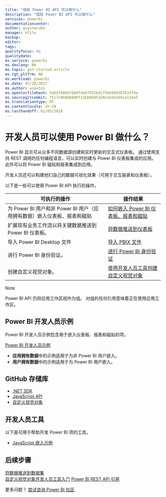 ```yaml
---
title: "借助 Power BI API 可以做什么"
description: "借助 Power BI API 可以做什么"
services: powerbi
documentationcenter: 
author: guyinacube
manager: kfile
backup: 
editor: 
tags: 
qualityfocus: no
qualitydate: 
ms.service: powerbi
ms.devlang: NA
ms.topic: get-started-article
ms.tgt_pltfrm: NA
ms.workload: powerbi
ms.date: 07/20/2017
ms.author: asaxton
ms.openlocfilehash: 5a6d760667608feb07932b9175b6949387b33f9a
ms.sourcegitcommit: 7517c068db806f12bb0b953e9a1bd4249ca12da5
ms.translationtype: HT
ms.contentlocale: zh-CN
ms.lasthandoff: 01/05/2018
---
```

# <a name="what-can-developers-do-with-power-bi"></a>开发人员可以使用 Power BI 做什么？
Power BI 显示可从众多不同数据源创建和实时更新的交互式仪表板。 通过使用支持 REST 调用的任何编程语言，可以实时创建与 Power BI 仪表板集成的应用。 此外可以将 Power BI 磁贴和报表集成到应用。

开发人员还可以构建他们自己的数据可视化效果（可用于交互报表和仪表板）。 

以下是一些可以使用 Power BI API 执行的操作。

| **可执行的操作** | **操作结果** |
| --- | --- |
| 为 Power BI 用户和非 Power BI 用户（应用拥有数据）嵌入仪表板、报表和磁贴 |[如何嵌入 Power BI 仪表板、报表和磁贴](embedding-content.md) |
| 扩展现有业务工作流以将关键数据推送到 Power BI 仪表板。 |[将数据推送到仪表板](walkthrough-push-data.md) |
| 导入 Power BI Desktop 文件 |[导入 PBIX 文件](https://msdn.microsoft.com/library/mt243837.aspx) |
| 进行 Power BI 身份验证。 |[进行 Power BI 身份验证](get-azuread-access-token.md) |
| 创建自定义视觉对象。 |[使用开发人员工具创建自定义视觉对象](../service-custom-visuals-getting-started-with-developer-tools.md) |

> [!NOTE]
> Power BI API 仍将应用工作区视作为组。 对组的任何引用意味着正在使用应用工作区。
> 
> 

## <a name="power-bi-developer-samples"></a>Power BI 开发人员示例
Power BI 开发人员示例包含用于嵌入仪表板、报表和磁贴的项。

[Power BI 开发人员示例](https://github.com/Microsoft/PowerBI-Developer-Samples)

* **应用拥有数据**中的示例适用于为非 Power BI 用户嵌入。
* **用户拥有数据**中的示例适用于为 Power BI 用户嵌入。

## <a name="github-repositories"></a>GitHub 存储库
* [.NET SDK](https://github.com/Microsoft/PowerBI-CSharp)
* [JavaScript API](https://github.com/Microsoft/PowerBI-JavaScript)
* [自定义视觉对象](https://github.com/Microsoft/PowerBI-visuals)

## <a name="developer-tools"></a>开发人员工具
以下是可用于帮助开发 Power BI 项的工具。

* [JavaScript 嵌入示例](https://microsoft.github.io/PowerBI-JavaScript/demo)

## <a name="next-steps"></a>后续步骤
[将数据推送到数据集](walkthrough-push-data.md)  
[自定义视觉对象开发人员工具入门](../service-custom-visuals-getting-started-with-developer-tools.md) 
[Power BI REST API 引用](https://msdn.microsoft.com/library/mt147898.aspx)  

更多问题？ [尝试咨询 Power BI 社区](http://community.powerbi.com/)

